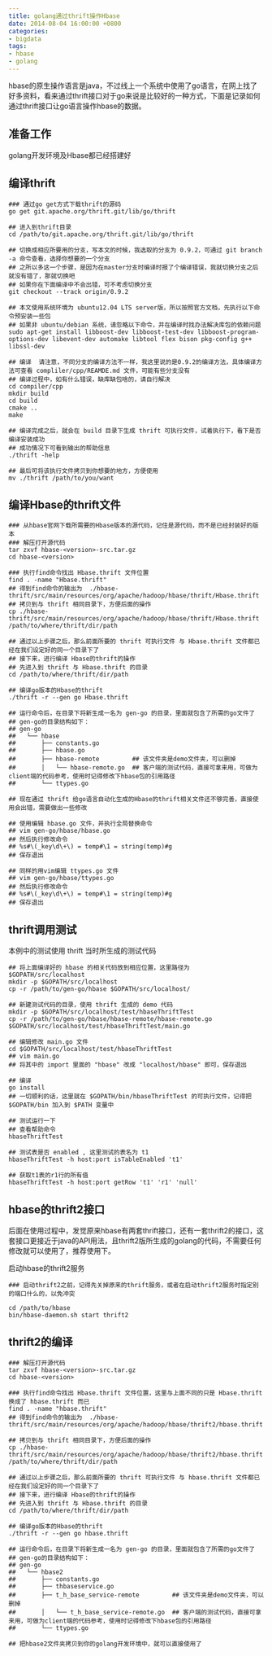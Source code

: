 ```yaml
---
title: golang通过thrift操作Hbase
date: 2014-08-04 16:00:00 +0800
categories:
- bigdata
tags:
- hbase
- golang
---
```


hbase的原生操作语言是java，不过线上一个系统中使用了go语言，在网上找了好多资料，看来通过thrift接口对于go来说是比较好的一种方式，下面是记录如何通过thrift接口让go语言操作hbase的数据。




## 准备工作

golang开发环境及Hbase都已经搭建好

## 编译thrift

	### 通过go get方式下载thrift的源码
	go get git.apache.org/thrift.git/lib/go/thrift
	
	## 进入到thrift目录
	cd /path/to/git.apache.org/thrift.git/lib/go/thrift
	
	## 切换成相应所要用的分支，写本文的时候，我选取的分支为 0.9.2，可通过 git branch -a 命令查看，选择你想要的一个分支
	## 之所以多这一个步骤，是因为在master分支时编译时报了个编译错误，我就切换分支之后就没有错了，那就切换吧
	## 如果你在下面编译中不会出错，可不考虑切换分支
	git checkout --track origin/0.9.2
	
	## 本文使用系统环境为 ubuntu12.04 LTS server版，所以按照官方文档，先执行以下命令预安装一些包
	## 如果非 ubuntu/debian 系统，请忽略以下命令，并在编译时找办法解决库包的依赖问题
	sudo apt-get install libboost-dev libboost-test-dev libboost-program-options-dev libevent-dev automake libtool flex bison pkg-config g++ libssl-dev
	
	## 编译  请注意，不同分支的编译方法不一样，我这里说的是0.9.2的编译方法，具体编译方法可查看 compliler/cpp/REAMDE.md 文件，可能有些分支没有
	## 编译过程中，如有什么错误，缺库缺包啥的，请自行解决
	cd compiler/cpp
	mkdir build
	cd build
	cmake ..
	make
	
	## 编译完成之后，就会在 build 目录下生成 thrift 可执行文件，试着执行下，看下是否编译安装成功
	## 成功情况下可看到输出的帮助信息
	./thrift -help
	
	## 最后可将该执行文件拷贝到你想要的地方，方便使用
	mv ./thrift /path/to/you/want

## 编译Hbase的thrift文件


	### 从hbase官网下载所需要的Hbase版本的源代码，记住是源代码，而不是已经封装好的版本
	### 解压打开源代码
	tar zxvf hbase-<version>-src.tar.gz
	cd hbase-<version>
	
	### 执行find命令找出 Hbase.thrift 文件位置
	find . -name "Hbase.thrift"
	## 得到find命令的输出为  ./hbase-thrift/src/main/resources/org/apache/hadoop/hbase/thrift/Hbase.thrift
	## 拷贝到与 thrift 相同目录下，方便后面的操作
	cp ./hbase-thrift/src/main/resources/org/apache/hadoop/hbase/thrift/Hbase.thrift /path/to/where/thrift/dir/path
	
	## 通过以上步骤之后，那么前面所要的 thrift 可执行文件 与 Hbase.thrift 文件都已经在我们设定好的同一个目录下了
	## 接下来，进行编译 Hbase的thrift的操作
	## 先进入到 thrift 与 Hbase.thrift 的目录
	cd /path/to/where/thrift/dir/path
	
	## 编译go版本的Hbase的thrift
	./thrift -r --gen go Hbase.thrift
	
	## 运行命令后，在目录下将新生成一名为 gen-go 的目录，里面就包含了所需的go文件了
	## gen-go的目录结构如下：
	## gen-go
	##   └── hbase
	##       ├── constants.go
	##       ├── hbase.go
	##       ├── hbase-remote         ## 该文件夹是demo文件夹，可以删掉
	##       │   └── hbase-remote.go  ## 客户端的测试代码，直接可拿来用，可做为client端的代码参考，使用时记得修改下hbase包的引用路径
	##       └── ttypes.go
	
	## 现在通过 thrift 给go语言自动化生成的Hbase的thrift相关文件还不够完善，直接使用会出错，需要做出一些修改
	
	## 使用编辑 hbase.go 文件，并执行全局替换命令
	## vim gen-go/hbase/hbase.go
	## 然后执行修改命令
	## %s#\(_key\d\+\) = temp#\1 = string(temp)#g
	## 保存退出
	
	## 同样的用vim编辑 ttypes.go 文件
	## vim gen-go/hbase/ttypes.go
	## 然后执行修改命令
	## %s#\(_key\d\+\) = temp#\1 = string(temp)#g
	## 保存退出


## thrift调用测试

本例中的测试使用 thrift 当时所生成的测试代码


	## 将上面编译好的 hbase 的相关代码放到相应位置，这里路径为 $GOPATH/src/localhost
	mkdir -p $GOPATH/src/localhost
	cp -r /path/to/gen-go/hbase $GOPATH/src/localhost/
	
	## 新建测试代码的目录，使用 thrift 生成的 demo 代码
	mkdir -p $GOPATH/src/localhost/test/hbaseThriftTest
	cp -r /path/to/gen-go/hbase/hbase-remote/hbase-remote.go $GOPATH/src/localhost/test/hbaseThriftTest/main.go
	
	## 编辑修改 main.go 文件
	cd $GOPATH/src/localhost/test/hbaseThriftTest
	## vim main.go
	## 将其中的 import 里面的 "hbase" 改成 "localhost/hbase" 即可，保存退出
	
	## 编译
	go install
	## 一切顺利的话，这里就在 $GOPATH/bin/hbaseThriftTest 的可执行文件，记得把 $GOPATH/bin 加入到 $PATH 变量中
	
	## 测试运行一下
	## 查看帮助命令
	hbaseThriftTest
	
	## 测试表是否 enabled , 这里测试的表名为 t1
	hbaseThriftTest -h host:port isTableEnabled 't1'
	
	## 获取t1表的r1行的所有值
	hbaseThriftTest -h host:port getRow 't1' 'r1' 'null'


## hbase的thrift2接口

后面在使用过程中，发觉原来hbase有两套thrift接口，还有一套thrift2的接口，这套接口更接近于java的API用法，且thrift2版所生成的golang的代码，不需要任何修改就可以使用了，推荐使用下。

启动hbase的thrift2服务

	### 启动thrift2之前，记得先关掉原来的thrift服务，或者在启动thrift2服务时指定别的端口什么的，以免冲突
	
	cd /path/to/hbase
	bin/hbase-daemon.sh start thrift2

## thrift2的编译


	### 解压打开源代码
	tar zxvf hbase-<version>-src.tar.gz
	cd hbase-<version>
	
	### 执行find命令找出 Hbase.thrift 文件位置，这里与上面不同的只是 Hbase.thrift 换成了 hbase.thrift 而已
	find . -name "hbase.thrift"
	## 得到find命令的输出为  ./hbase-thrift/src/main/resources/org/apache/hadoop/hbase/thrift2/hbase.thrift
	
	## 拷贝到与 thrift 相同目录下，方便后面的操作
	cp ./hbase-thrift/src/main/resources/org/apache/hadoop/hbase/thrift2/hbase.thrift /path/to/where/thrift/dir/path
	
	## 通过以上步骤之后，那么前面所要的 thrift 可执行文件 与 hbase.thrift 文件都已经在我们设定好的同一个目录下了
	## 接下来，进行编译 Hbase的thrift的操作
	## 先进入到 thrift 与 Hbase.thrift 的目录
	cd /path/to/where/thrift/dir/path
	
	## 编译go版本的Hbase的thrift
	./thrift -r --gen go hbase.thrift
	
	## 运行命令后，在目录下将新生成一名为 gen-go 的目录，里面就包含了所需的go文件了
	## gen-go的目录结构如下：
	## gen-go
	##   └── hbase2
	##       ├── constants.go
	##       ├── thbaseservice.go
	##       ├── t_h_base_service-remote         ## 该文件夹是demo文件夹，可以删掉
	##       │   └── t_h_base_service-remote.go  ## 客户端的测试代码，直接可拿来用，可做为client端的代码参考，使用时记得修改下hbase包的引用路径
	##       └── ttypes.go
	
	## 把hbase2文件夹拷贝到你的golang开发环境中，就可以直接使用了
